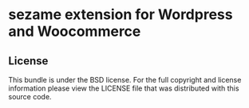 # sezame extension for Wordpress and Woocommerce

## License

This bundle is under the BSD license. For the full copyright and license
information please view the LICENSE file that was distributed with this source code.
